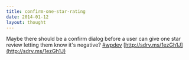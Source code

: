```yaml
---
title: confirm-one-star-rating
date: 2014-01-12
layout: thought
---
```

Maybe there should be a confirm dialog before a user can give one star review letting them know it's negative? [#wpdev](https://x.com/hashtag/wpdev?src=hashtag_click) [http://sdrv.ms/1ezGh1J](http://sdrv.ms/1ezGh1J)